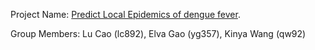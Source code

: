 Project Name: [Predict Local Epidemics of dengue fever](https://github.com/elvagao66/or4741.git).

Group Members: Lu Cao (lc892), Elva Gao (yg357), Kinya Wang (qw92)
